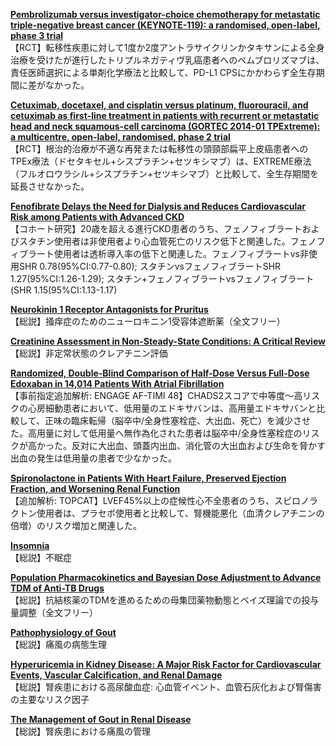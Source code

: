 [**Pembrolizumab versus investigator-choice chemotherapy for metastatic triple-negative breast cancer (KEYNOTE-119): a randomised, open-label, phase 3 trial**](https://pubmed.ncbi.nlm.nih.gov/33676601/)  
【RCT】転移性疾患に対して1度か2度アントラサイクリンかタキサンによる全身治療を受けたが進行したトリプルネガティヴ乳癌患者へのペムブロリズマブは、責任医師選択による単剤化学療法と比較して、PD-L1 CPSにかかわらず全生存期間に差がなかった。

[**Cetuximab, docetaxel, and cisplatin versus platinum, fluorouracil, and cetuximab as first-line treatment in patients with recurrent or metastatic head and neck squamous-cell carcinoma (GORTEC 2014-01 TPExtreme): a multicentre, open-label, randomised, phase 2 trial**](https://pubmed.ncbi.nlm.nih.gov/33684370/)  
【RCT】根治的治療が不適な再発または転移性の頭頸部扁平上皮癌患者へのTPEx療法（ドセタキセル+シスプラチン+セツキシマブ）は、EXTREME療法（フルオロウラシル+シスプラチン+セツキシマブ）と比較して、全生存期間を延長させなかった。

[**Fenofibrate Delays the Need for Dialysis and Reduces Cardiovascular Risk among Patients with Advanced CKD**](https://pubmed.ncbi.nlm.nih.gov/33677489/)  
【コホート研究】20歳を超える進行CKD患者のうち、フェノフィブラートおよびスタチン使用者は非使用者より心血管死亡のリスク低下と関連した。フェノフィブラート使用者は透析導入率の低下と関連した。フェノフィブラートvs非使用SHR 0.78(95%CI:0.77-0.80); スタチンvsフェノフィブラートSHR 1.27(95%CI:1.26-1.29); スタチン+フェノフィブラートvsフェノフィブラート(SHR 1.15(95%CI:1.13-1.17)

[**Neurokinin 1 Receptor Antagonists for Pruritus**](https://pubmed.ncbi.nlm.nih.gov/33675531/)  
【総説】掻痒症のためのニューロキニン1受容体遮断薬（全文フリー）

[**Creatinine Assessment in Non-Steady-State Conditions: A Critical Review**](https://pubmed.ncbi.nlm.nih.gov/33678030/)  
【総説】非定常状態のクレアチニン評価

[**Randomized, Double-Blind Comparison of Half-Dose Versus Full-Dose Edoxaban in 14,014 Patients With Atrial Fibrillation**](https://pubmed.ncbi.nlm.nih.gov/33663737/)  
【事前指定追加解析: ENGAGE AF-TIMI 48】CHADS2スコアで中等度〜高リスクの心房細動患者において、低用量のエドキサバンは、高用量エドキサバンと比較して、正味の臨床転帰（脳卒中/全身性塞栓症、大出血、死亡）を減少させた。高用量に対して低用量へ無作為化された患者は脳卒中/全身性塞栓症のリスクが高かった。反対に大出血、頭蓋内出血、消化管の大出血および生命を脅かす出血の発生は低用量の患者で少なかった。

[**Spironolactone in Patients With Heart Failure, Preserved Ejection Fraction, and Worsening Renal Function**](https://pubmed.ncbi.nlm.nih.gov/33663739/)  
【追加解析: TOPCAT】LVEF45%以上の症候性心不全患者のうち、スピロノラクトン使用者は、プラセボ使用者と比較して、腎機能悪化（血清クレアチニンの倍増）のリスク増加と関連した。

[**Insomnia**](https://pubmed.ncbi.nlm.nih.gov/33683929/)  
【総説】不眠症

[**Population Pharmacokinetics and Bayesian Dose Adjustment to Advance TDM of Anti-TB Drugs**](https://pubmed.ncbi.nlm.nih.gov/33674941/)  
【総説】抗結核薬のTDMを進めるための母集団薬物動態とベイズ理論での投与量調整（全文フリー）

[**Pathophysiology of Gout**](https://pubmed.ncbi.nlm.nih.gov/33678310/)  
【総説】痛風の病態生理

[**Hyperuricemia in Kidney Disease: A Major Risk Factor for Cardiovascular Events, Vascular Calcification, and Renal Damage**](https://pubmed.ncbi.nlm.nih.gov/33678312/)  
【総説】腎疾患における高尿酸血症: 心血管イベント、血管石灰化および腎傷害の主要なリスク因子

[**The Management of Gout in Renal Disease**](https://pubmed.ncbi.nlm.nih.gov/33678314/)  
【総説】腎疾患における痛風の管理
